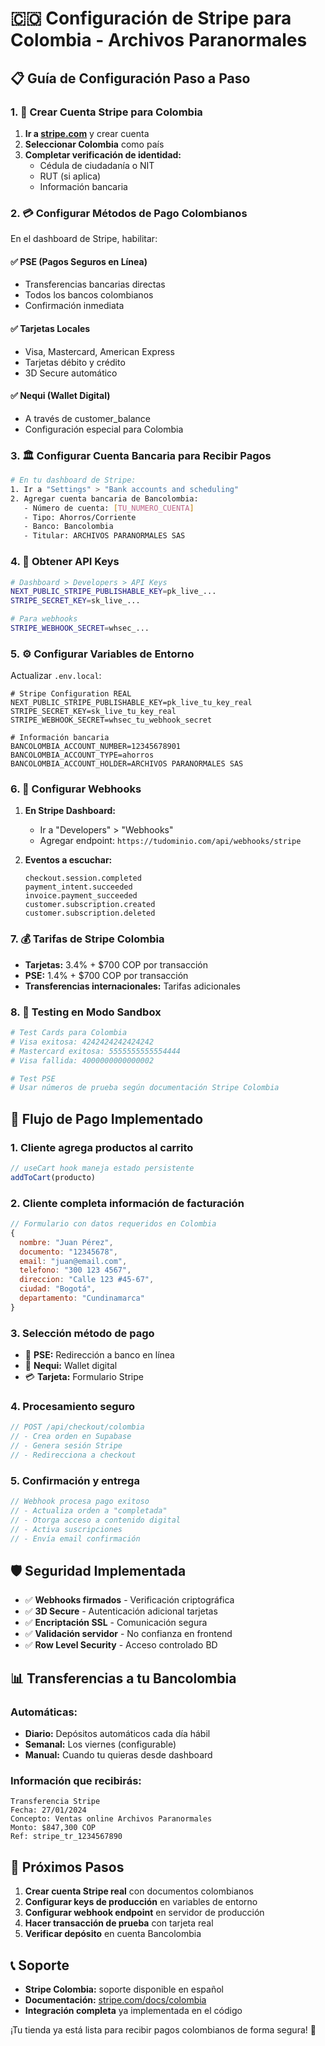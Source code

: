 # 🇨🇴 Configuración de Stripe para Colombia - Archivos Paranormales

## 📋 Guía de Configuración Paso a Paso

### 1. 🏦 Crear Cuenta Stripe para Colombia

1. **Ir a [stripe.com](https://stripe.com)** y crear cuenta
2. **Seleccionar Colombia** como país
3. **Completar verificación de identidad:**
   - Cédula de ciudadanía o NIT
   - RUT (si aplica)
   - Información bancaria

### 2. 💳 Configurar Métodos de Pago Colombianos

En el dashboard de Stripe, habilitar:

#### ✅ PSE (Pagos Seguros en Línea)
- Transferencias bancarias directas
- Todos los bancos colombianos
- Confirmación inmediata

#### ✅ Tarjetas Locales
- Visa, Mastercard, American Express
- Tarjetas débito y crédito
- 3D Secure automático

#### ✅ Nequi (Wallet Digital)
- A través de customer_balance
- Configuración especial para Colombia

### 3. 🏛️ Configurar Cuenta Bancaria para Recibir Pagos

```bash
# En tu dashboard de Stripe:
1. Ir a "Settings" > "Bank accounts and scheduling"
2. Agregar cuenta bancaria de Bancolombia:
   - Número de cuenta: [TU_NUMERO_CUENTA]
   - Tipo: Ahorros/Corriente
   - Banco: Bancolombia
   - Titular: ARCHIVOS PARANORMALES SAS
```

### 4. 🔐 Obtener API Keys

```bash
# Dashboard > Developers > API Keys
NEXT_PUBLIC_STRIPE_PUBLISHABLE_KEY=pk_live_...
STRIPE_SECRET_KEY=sk_live_...

# Para webhooks
STRIPE_WEBHOOK_SECRET=whsec_...
```

### 5. ⚙️ Configurar Variables de Entorno

Actualizar `.env.local`:

```env
# Stripe Configuration REAL
NEXT_PUBLIC_STRIPE_PUBLISHABLE_KEY=pk_live_tu_key_real
STRIPE_SECRET_KEY=sk_live_tu_key_real
STRIPE_WEBHOOK_SECRET=whsec_tu_webhook_secret

# Información bancaria
BANCOLOMBIA_ACCOUNT_NUMBER=12345678901
BANCOLOMBIA_ACCOUNT_TYPE=ahorros
BANCOLOMBIA_ACCOUNT_HOLDER=ARCHIVOS PARANORMALES SAS
```

### 6. 🎯 Configurar Webhooks

1. **En Stripe Dashboard:**
   - Ir a "Developers" > "Webhooks"
   - Agregar endpoint: `https://tudominio.com/api/webhooks/stripe`

2. **Eventos a escuchar:**
   ```
   checkout.session.completed
   payment_intent.succeeded
   invoice.payment_succeeded
   customer.subscription.created
   customer.subscription.deleted
   ```

### 7. 💰 Tarifas de Stripe Colombia

- **Tarjetas:** 3.4% + $700 COP por transacción
- **PSE:** 1.4% + $700 COP por transacción
- **Transferencias internacionales:** Tarifas adicionales

### 8. 🧪 Testing en Modo Sandbox

```bash
# Test Cards para Colombia
# Visa exitosa: 4242424242424242
# Mastercard exitosa: 5555555555554444
# Visa fallida: 4000000000000002

# Test PSE
# Usar números de prueba según documentación Stripe Colombia
```

## 🚀 Flujo de Pago Implementado

### 1. **Cliente agrega productos al carrito**
```javascript
// useCart hook maneja estado persistente
addToCart(producto)
```

### 2. **Cliente completa información de facturación**
```javascript
// Formulario con datos requeridos en Colombia
{
  nombre: "Juan Pérez",
  documento: "12345678",
  email: "juan@email.com",
  telefono: "300 123 4567",
  direccion: "Calle 123 #45-67",
  ciudad: "Bogotá",
  departamento: "Cundinamarca"
}
```

### 3. **Selección método de pago**
- 🏦 **PSE:** Redirección a banco en línea
- 📱 **Nequi:** Wallet digital
- 💳 **Tarjeta:** Formulario Stripe

### 4. **Procesamiento seguro**
```javascript
// POST /api/checkout/colombia
// - Crea orden en Supabase
// - Genera sesión Stripe
// - Redirecciona a checkout
```

### 5. **Confirmación y entrega**
```javascript
// Webhook procesa pago exitoso
// - Actualiza orden a "completada"
// - Otorga acceso a contenido digital
// - Activa suscripciones
// - Envía email confirmación
```

## 🛡️ Seguridad Implementada

- ✅ **Webhooks firmados** - Verificación criptográfica
- ✅ **3D Secure** - Autenticación adicional tarjetas
- ✅ **Encriptación SSL** - Comunicación segura
- ✅ **Validación servidor** - No confianza en frontend
- ✅ **Row Level Security** - Acceso controlado BD

## 📊 Transferencias a tu Bancolombia

### Automáticas:
- **Diario:** Depósitos automáticos cada día hábil
- **Semanal:** Los viernes (configurable)
- **Manual:** Cuando tu quieras desde dashboard

### Información que recibirás:
```
Transferencia Stripe
Fecha: 27/01/2024
Concepto: Ventas online Archivos Paranormales
Monto: $847,300 COP
Ref: stripe_tr_1234567890
```

## 🎯 Próximos Pasos

1. **Crear cuenta Stripe real** con documentos colombianos
2. **Configurar keys de producción** en variables de entorno
3. **Configurar webhook endpoint** en servidor de producción
4. **Hacer transacción de prueba** con tarjeta real
5. **Verificar depósito** en cuenta Bancolombia

## 📞 Soporte

- **Stripe Colombia:** soporte disponible en español
- **Documentación:** [stripe.com/docs/colombia](https://stripe.com/docs/colombia)
- **Integración completa** ya implementada en el código

¡Tu tienda ya está lista para recibir pagos colombianos de forma segura! 🎉